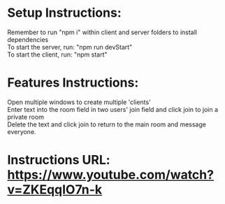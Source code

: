# Setup Instructions:
Remember to run "npm i" within client and server folders to install dependencies <br>
To start the server, run: "npm run devStart" <br>
To start the client, run: "npm start" <br>

# Features Instructions:
Open multiple windows to create multiple 'clients' <br>
Enter text into the room field in two users' join field and click join to join a private room <br>
Delete the text and click join to return to the main room and message everyone.

# Instructions URL: https://www.youtube.com/watch?v=ZKEqqIO7n-k